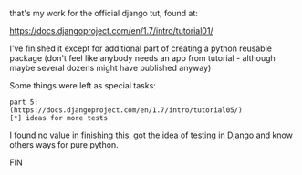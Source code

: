that's my work for the official django tut, found at:

https://docs.djangoproject.com/en/1.7/intro/tutorial01/

I've finished it except for additional part of creating a python reusable package (don't feel like anybody needs an app from tutorial - although maybe several dozens might have published anyway)

Some things were left as special tasks:

	part 5: 
	(https://docs.djangoproject.com/en/1.7/intro/tutorial05/)
	[*] ideas for more tests

I found no value in finishing this, got the idea of testing in Django and know others ways for pure python.

FIN
